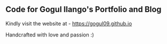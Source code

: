 ## Code for Gogul Ilango's Portfolio and Blog

Kindly visit the website at - https://gogul09.github.io

Handcrafted with love and passion :)